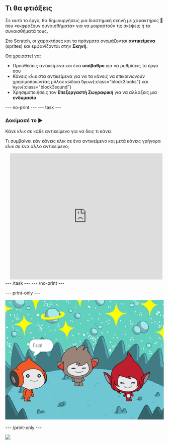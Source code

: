 ## Τι θα φτιάξεις

Σε αυτό το έργο, θα δημιουργήσεις μια διαστημική σκηνή με χαρακτήρες 👾 που «εκφράζουν συναισθήματα» για να μοιραστούν τις σκέψεις ή τα συναισθήματά τους.

Στο Scratch, οι χαρακτήρες και τα πράγματα ονομάζονται **αντικείμενα** (sprites) και εμφανίζονται στην **Σκηνή**.

Θα χρειαστεί να:
+ Προσθέσεις αντικείμενα και ένα **υπόβαθρο** για να ρυθμίσεις το έργο σου
+ Κάνεις κλικ στα αντικείμενα για να τα κάνεις να επικοινωνούν χρησιμοποιώντας μπλοκ κώδικα `Όψεων`{:class="block3looks"} και `Ήχου`{:class="block3sound"}
+ Χρησιμοποιήσεις τον **Επεξεργαστή Ζωγραφική** για να αλλάξεις μια **ενδυμασία**

--- no-print --- --- task ---
### Δοκίμασέ το ▶️
<div style="display: flex; flex-wrap: wrap">
<div style="flex-basis: 175px; flex-grow: 1">  
Κάνε κλικ σε κάθε αντικείμενο για να δεις τι κάνει. 

Τι συμβαίνει εάν κάνεις κλικ σε ένα αντικείμενο και μετά κάνεις γρήγορα κλικ σε ένα άλλο αντικείμενο;
</div>
<div class="scratch-preview" style="margin-left: 15px;">
  <iframe allowtransparency="true" width="485" height="402" src="https://scratch.mit.edu/projects/embed/485673032/?autostart=false" frameborder="0"></iframe>
</div>
</div>
--- /task --- --- /no-print ---

--- print-only ---

![Το ολοκληρωμένο έργο.](images/showcase_static.png)

--- /print-only ---

![](https://code.org/api/hour/begin_raspi_space.png)

